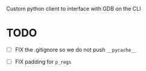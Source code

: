 Custom python client to interface with GDB on the CLI
# TODO
- [ ] FIX the .gitignore so we do not push `__pycache__`
- [ ] FIX padding for `p_regs`


